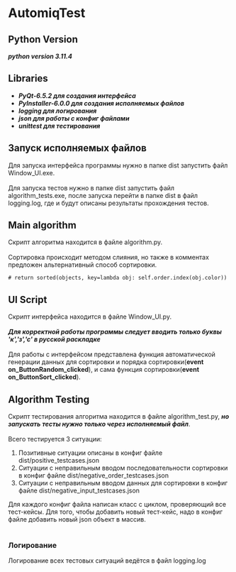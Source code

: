 # AutomiqTest

## Python Version
***python version 3.11.4***

## Libraries
+ ***PyQt-6.5.2 для создания интерфейса***
+ ***PyInstaller-6.0.0 для создания исполняемых файлов***
+ ***logging для логирования***
+ ***json для работы с конфиг файлами***
+ ***unittest для тестирования***

## Запуск исполняемых файлов
Для запуска интерфейса программы нужно в папке dist запустить файл Window_UI.exe.<br/><br/>
Для запуска тестов нужно в папке dist запустить файл algorithm_tests.exe, после запуска перейти в папке dist в файл logging.log, где и будут описаны результаты прохождения тестов.

## Main algorithm
Скрипт алгоритма находится в файле algorithm.py.<br/><br/>
Сортировка происходит методом слияния, но также в комментах предложен альтернативный способ сортировки.
```
# return sorted(objects, key=lambda obj: self.order.index(obj.color))
```

## UI Script
Скрипт интерфейса находится в файле Window_UI.py.<br/><br/>
***Для корректной работы программы следует вводить только буквы 'к','з','с' в русской раскладке*** <br/><br/>
Для работы с интерфейсом представлена функция автоматической генерации данных для сортировки и порядка сортировки(**event on_ButtonRandom_clicked**), и сама функция сортировки(**event on_ButtonSort_clicked**).<br/>

## Algorithm Testing
Скрипт тестирования алгоритма находится в файле algorithm_test.py, ***но запускать тесты нужно только через исполняемый файл***.<br/><br/>
Всего тестируется 3 ситуации:

1. Позитивные ситуации описаны в конфиг файле dist/positive_testcases.json
2. Ситуации с неправильным вводом последовательности сортировки в конфиг файле dist/negative_order_testcases.json
3. Ситуации с неправильным вводом данных для сортировки в конфиг файле dist/negative_input_testcases.json

Для каждого конфиг файла написан класс с циклом, проверяющий все тест-кейсы. Для того, чтобы добавить новый тест-кейс, надо в конфиг файле добавить новый json объект в массив.<br/><br/>

### Логирование
Логирование всех тестовых ситуаций ведётся в файл logging.log
